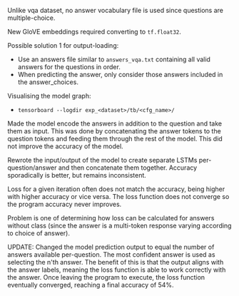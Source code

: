 Unlike vqa dataset, no answer vocabulary file is used since questions are multiple-choice.

New GloVE embeddings required converting to `tf.float32`.

Possible solution 1 for output-loading:
* Use an answers file similar to `answers_vqa.txt` containing all valid answers for the questions in order.
* When predicting the answer, only consider those answers included in the answer_choices.

Visualising the model graph:
* `tensorboard --logdir exp_<dataset>/tb/<cfg_name>/`

Made the model encode the answers in addition to the question and take them as input. This was done by concatenating the answer tokens to the question tokens and feeding them through the rest of the model. This did not improve the accuracy of the model.

Rewrote the input/output of the model to create separate LSTMs per-question/answer and then concatenate them together. Accuracy sporadically is better, but remains inconsistent.

Loss for a given iteration often does not match the accuracy, being higher with higher accuracy or vice versa. The loss function does not converge so the program accuracy never improves.

Problem is one of determining how loss can be calculated for answers without class (since the answer is a multi-token response varying according to choice of answer).

UPDATE:
Changed the model prediction output to equal the number of answers available per-question. The most confident answer is used as selecting the n'th answer.
The benefit of this is that the output aligns with the answer labels, meaning the loss function is able to work correctly with the answer.
Once leaving the program to execute, the loss function eventually converged, reaching a final accuracy of 54%.
